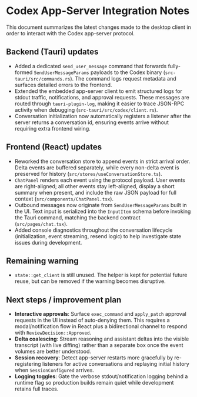 # Codex App-Server Integration Notes

This document summarizes the latest changes made to the desktop client in order to interact with the Codex app-server protocol.

## Backend (Tauri) updates
- Added a dedicated `send_user_message` command that forwards fully-formed `SendUserMessageParams` payloads to the Codex binary (`src-tauri/src/commands.rs`). The command logs request metadata and surfaces detailed errors to the frontend.
- Extended the embedded app-server client to emit structured logs for stdout traffic, notifications, and approval requests. These messages are routed through `tauri-plugin-log`, making it easier to trace JSON-RPC activity when debugging (`src-tauri/src/codex/client.rs`).
- Conversation initialization now automatically registers a listener after the server returns a conversation id, ensuring events arrive without requiring extra frontend wiring.

## Frontend (React) updates
- Reworked the conversation store to append events in strict arrival order. Delta events are buffered separately, while every non-delta event is preserved for history (`src/stores/useConversationStore.ts`).
- `ChatPanel` renders each event using the protocol payload. User events are right-aligned; all other events stay left-aligned, display a short summary when present, and include the raw JSON payload for full context (`src/components/ChatPanel.tsx`).
- Outbound messages now originate from `SendUserMessageParams` built in the UI. Text input is serialized into the `InputItem` schema before invoking the Tauri command, matching the backend contract (`src/pages/chat.tsx`).
- Added console diagnostics throughout the conversation lifecycle (initialization, event streaming, resend logic) to help investigate state issues during development.

## Remaining warning
- `state::get_client` is still unused. The helper is kept for potential future reuse, but can be removed if the warning becomes disruptive.

## Next steps / improvement plan
- **Interactive approvals**: Surface `exec_command` and `apply_patch` approval requests in the UI instead of auto-denying them. This requires a modal/notification flow in React plus a bidirectional channel to respond with `ReviewDecision::Approved`.
- **Delta coalescing**: Stream reasoning and assistant deltas into the visible transcript (with live diffing) rather than a separate box once the event volumes are better understood.
- **Session recovery**: Detect app-server restarts more gracefully by re-registering listeners for active conversations and replaying initial history when `SessionConfigured` arrives.
- **Logging toggles**: Gate the verbose stdout/notification logging behind a runtime flag so production builds remain quiet while development retains full traces.
